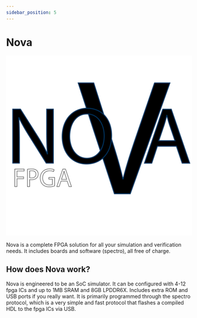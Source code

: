 ```yaml
---
sidebar_position: 5
---
```


# Nova

![Nova](/img/NOVA-FPGA.png)

Nova is a complete FPGA solution for all your simulation and verification needs. It includes boards and software (spectro), all free of charge.

## How does Nova work?

Nova is engineered to be an SoC simulator. It can be configured with 4-12 fpga ICs and up to 1MB SRAM and 8GB LPDDR6X. Includes extra ROM and USB ports if you really want. It is primarily programmed through the spectro protocol, which is a very simple and fast protocol that flashes a compiled HDL to the fpga ICs via USB.
